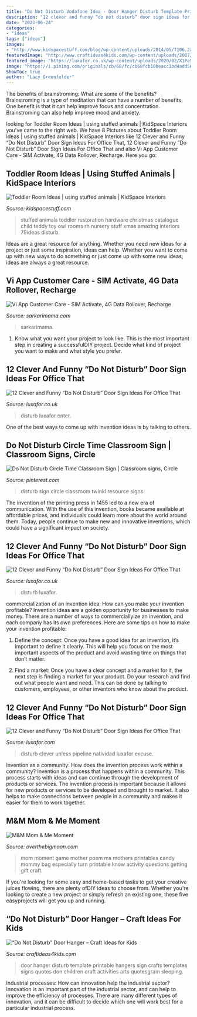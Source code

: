 ```yaml
---
title: "Do Not Disturb Vodafone Idea - Door Hanger Disturb Template Printable Hangers Sign Crafts Templates Signs Quotes Don Children Craft Activities Arts Quotesgram Sleeping"
description: "12 clever and funny “do not disturb” door sign ideas for office that"
date: "2023-06-24"
categories:
- "ideas"
tags: ["ideas"]
images:
- "http://www.kidspacestuff.com/blog/wp-content/uploads/2014/05/T106.2a.jpg"
featuredImage: "http://www.craftideas4kids.com/wp-content/uploads/2007/02/do-not-disturb-door-hanger.jpg"
featured_image: "https://luxafor.co.uk/wp-content/uploads/2020/02/X1PoS7cg.jpg"
image: "https://i.pinimg.com/originals/cb/68/fc/cb68fcb10beacc1bd4add5620c18b2bb.jpg"
ShowToc: true
author: "Lacy Greenfelder"
---
```



The benefits of brainstroming: What are some of the benefits?
Brainstroming is a type of meditation that can have a number of benefits. One benefit is that it can help improve focus and concentration. Brainstroming can also help improve mood and anxiety.

	

		
looking for Toddler Room Ideas | using stuffed animals | KidSpace Interiors you've came to the right web. We have 8 Pictures about Toddler Room Ideas | using stuffed animals | KidSpace Interiors like 12 Clever and Funny “Do Not Disturb” Door Sign Ideas For Office That, 12 Clever and Funny “Do Not Disturb” Door Sign Ideas For Office That and also Vi App Customer Care - SIM Activate, 4G Data Rollover, Recharge. Here you go:
		
    
## Toddler Room Ideas | Using Stuffed Animals | KidSpace Interiors

<img loading=lazy src="http://www.kidspacestuff.com/blog/wp-content/uploads/2014/05/T106.2a.jpg" onerror="this.onerror=null;this.src='https://tse3.mm.bing.net/th?id=OIP.szuzHA8kb7O6K0-n-LfsOgHaFJ&amp;pid=15.1';" alt="Toddler Room Ideas | using stuffed animals | KidSpace Interiors">

_Source: kidspacestuff.com_

>stuffed animals toddler restoration hardware christmas catalogue child teddy toy owl rooms rh nursery stuff xmas amazing interiors 79ideas disturb. 

	

Ideas are a great resource for anything. Whether you need new ideas for a project or just some inspiration, ideas can help. Whether you want to come up with new ways to do something or just come up with some new ideas, ideas are always a great resource.

    
## Vi App Customer Care - SIM Activate, 4G Data Rollover, Recharge

<img loading=lazy src="https://sarkarimama.com/wp-content/uploads/2020/11/vi-App-customer-care-helpdesk.jpg" onerror="this.onerror=null;this.src='https://tse2.mm.bing.net/th?id=OIP.MKZFxyIr5WAtpGVTczcQBwHaFv&amp;pid=15.1';" alt="Vi App Customer Care - SIM Activate, 4G Data Rollover, Recharge">

_Source: sarkarimama.com_

>sarkarimama. 

	

1. Know what you want your project to look like. This is the most important step in creating a successfulDIY project. Decide what kind of project you want to make and what style you prefer.

    
## 12 Clever And Funny “Do Not Disturb” Door Sign Ideas For Office That

<img loading=lazy src="https://luxafor.co.uk/wp-content/uploads/2020/02/X1PoS7cg.jpg" onerror="this.onerror=null;this.src='https://tse3.mm.bing.net/th?id=OIP.i9byIwSePAvfxve0cj0gPAHaFj&amp;pid=15.1';" alt="12 Clever and Funny “Do Not Disturb” Door Sign Ideas For Office That">

_Source: luxafor.co.uk_

>disturb luxafor enter. 

	

One of the best ways to come up with invention ideas is by talking to others.

    
## Do Not Disturb Circle Time Classroom Sign | Classroom Signs, Circle

<img loading=lazy src="https://i.pinimg.com/originals/cb/68/fc/cb68fcb10beacc1bd4add5620c18b2bb.jpg" onerror="this.onerror=null;this.src='https://tse1.mm.bing.net/th?id=OIP.oU9OmPYnrDVh4xM0jiA2YAAAAA&amp;pid=15.1';" alt="Do Not Disturb Circle Time Classroom Sign | Classroom signs, Circle">

_Source: pinterest.com_

>disturb sign circle classroom twinkl resource signs. 

	

The invention of the printing press in 1455 led to a new era of communication. With the use of this invention, books became available at affordable prices, and individuals could learn more about the world around them. Today, people continue to make new and innovative inventions, which could have a significant impact on society.

    
## 12 Clever And Funny “Do Not Disturb” Door Sign Ideas For Office That

<img loading=lazy src="https://luxafor.co.uk/wp-content/uploads/2020/02/yBa1OGm-600x804.jpg" onerror="this.onerror=null;this.src='https://tse4.mm.bing.net/th?id=OIP.68iC1-mjPeI6HF1YUg0oMAHaJ7&amp;pid=15.1';" alt="12 Clever and Funny “Do Not Disturb” Door Sign Ideas For Office That">

_Source: luxafor.co.uk_

>disturb luxafor. 

	

commercialization of an invention idea: How can you make your invention profitable?
Invention ideas are a golden opportunity for businesses to make money. There are a number of ways to commerciallyize an invention, and each company has its own preferences. Here are some tips on how to make your invention profitable:
1. Define the concept: Once you have a good idea for an invention, it’s important to define it clearly. This will help you focus on the most important aspects of the product and avoid wasting time on things that don’t matter.

2. Find a market: Once you have a clear concept and a market for it, the next step is finding a market for your product. Do your research and find out what people want and need. This can be done by talking to customers, employees, or other inventors who know about the product.


    
## 12 Clever And Funny “Do Not Disturb” Door Sign Ideas For Office That

<img loading=lazy src="https://luxafor.com/wp-content/uploads/2020/02/amas18.jpg" onerror="this.onerror=null;this.src='https://tse3.mm.bing.net/th?id=OIP.v76EAW6YyjgQQdpXFq2_sgHaHa&amp;pid=15.1';" alt="12 Clever and Funny “Do Not Disturb” Door Sign Ideas For Office That">

_Source: luxafor.com_

>disturb clever unless pipeline natividad luxafor excuse. 

	

Invention as a community: How does the invention process work within a community?
Invention is a process that happens within a community. This process starts with ideas and can continue through the development of products or services. The invention process is important because it allows for new products or services to be developed and brought to market. It also helps to make connections between people in a community and makes it easier for them to work together.

    
## M&amp;M Mom &amp; Me Moment

<img loading=lazy src="http://overthebigmoon.com/wp-content/uploads/2011/08/MM-2.jpg" onerror="this.onerror=null;this.src='https://tse4.mm.bing.net/th?id=OIP.DS0BKOMMN86MsKZXsRU-zAHaJl&amp;pid=15.1';" alt="M&amp;M Mom &amp; Me Moment">

_Source: overthebigmoon.com_

>mom moment game mother poem ms mothers printables candy mommy bag especially turn printable know activity questions getting gift craft. 

	

If you're looking for some easy and home-based tasks to get your creative juices flowing, there are plenty ofDIY ideas to choose from. Whether you're looking to create a new project or simply refresh an existing one, these five easyprojects will get you up and running.

    
## “Do Not Disturb” Door Hanger – Craft Ideas For Kids

<img loading=lazy src="http://www.craftideas4kids.com/wp-content/uploads/2007/02/do-not-disturb-door-hanger.jpg" onerror="this.onerror=null;this.src='https://tse4.mm.bing.net/th?id=OIP.dOey0diITkK657MPHtG0FwAAAA&amp;pid=15.1';" alt="“Do Not Disturb” Door Hanger – Craft Ideas for Kids">

_Source: craftideas4kids.com_

>door hanger disturb template printable hangers sign crafts templates signs quotes don children craft activities arts quotesgram sleeping. 

	

Industrial processes: How can innovation help the industrial sector?
Innovation is an important part of the industrial sector, and can help to improve the efficiency of processes. There are many different types of innovation, and it can be difficult to decide which one will work best for a particular industrial process.

